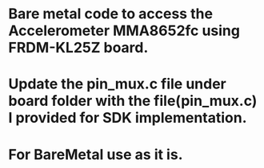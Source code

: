# Bare metal code to access the Accelerometer MMA8652fc using FRDM-KL25Z board.
# Update the pin_mux.c file under board folder with the file(pin_mux.c) I provided for SDK implementation.
# For BareMetal use as it is.
